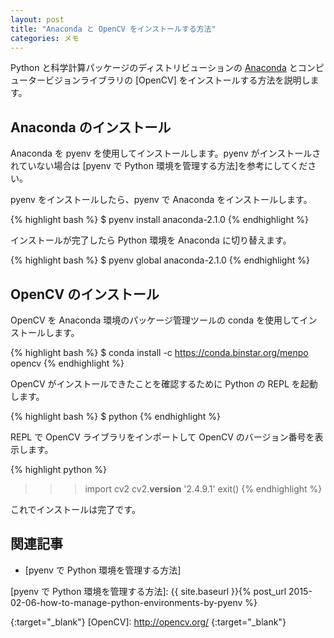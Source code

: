 ```yaml
---
layout: post
title: "Anaconda と OpenCV をインストールする方法"
categories: メモ
---
```

Python と科学計算パッケージのディストリビューションの [Anaconda] とコンピュータービジョンライブラリの [OpenCV] をインストールする方法を説明します。

Anaconda のインストール
-----------------------

Anaconda を pyenv を使用してインストールします。pyenv がインストールされていない場合は [pyenv で Python 環境を管理する方法]を参考にしてください。

pyenv をインストールしたら、pyenv で Anaconda をインストールします。

{% highlight bash %}
$ pyenv install anaconda-2.1.0
{% endhighlight %}

インストールが完了したら Python 環境を Anaconda に切り替えます。

{% highlight bash %}
$ pyenv global anaconda-2.1.0
{% endhighlight %}

OpenCV のインストール
---------------------

OpenCV を Anaconda 環境のパッケージ管理ツールの conda を使用してインストールします。

{% highlight bash %}
$ conda install -c https://conda.binstar.org/menpo opencv
{% endhighlight %}

OpenCV がインストールできたことを確認するために Python の REPL を起動します。

{% highlight bash %}
$ python
{% endhighlight %}

REPL で OpenCV ライブラリをインポートして OpenCV のバージョン番号を表示します。

{% highlight python %}
>>> import cv2
>>> cv2.__version__
'2.4.9.1'
>>> exit()
{% endhighlight %}

これでインストールは完了です。

関連記事
--------

* [pyenv で Python 環境を管理する方法]

[pyenv で Python 環境を管理する方法]: {{ site.baseurl }}{% post_url 2015-02-06-how-to-manage-python-environments-by-pyenv %}

[Anaconda]: http://store.continuum.io/cshop/anaconda/
{:target="_blank"}
[OpenCV]: http://opencv.org/
{:target="_blank"}
